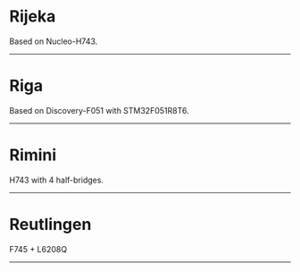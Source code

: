 # Rijeka

Based on Nucleo-H743.

***
# Riga

Based on Discovery-F051 with STM32F051R8T6.

***
# Rimini

H743 with 4 half-bridges.

***
# Reutlingen

F745 + L6208Q

***
